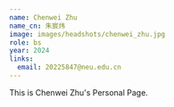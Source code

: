 ```yaml
---
name: Chenwei Zhu
name_cn: 朱宸炜
image: images/headshots/chenwei_zhu.jpg
role: bs
year: 2024
links:
  email: 20225847@neu.edu.cn
---
```


This is Chenwei Zhu's Personal Page.